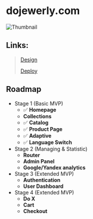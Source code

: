 # dojewerly.com

![Thumbnail](https://user-images.githubusercontent.com/26232484/180622932-94697695-f277-480a-8d3b-e5846d02da93.jpg)

## Links:
> [Design](https://www.figma.com/file/rbLt4cru33melj0pt5EbvQ/Design-2-dojewerly.com-Shop?node-id=0%3A1)  
> 
> [Deploy](https://mrdoker1.github.io/dojewerly/online-store/public/)

## Roadmap

- Stage 1 (Basic MVP)
  - ✅ **Homepage**
  - **Collections**
  - ✅ **Catalog**
  - ✅ **Product Page**
  - ✅ **Adaptive**
  - ✅ **Language Switch**
- Stage 2 (Managing & Statistic)
  - **Router**
  - **Admin Panel**
  - **Google/Yandex analytics**
- Stage 3 (Extended MVP)
  - **Authentication**
  - **User Dashboard**
- Stage 4 (Extended MVP)
  - **Do X**
  - **Cart**
  - **Checkout**
